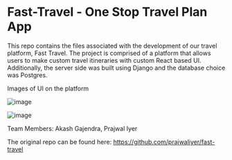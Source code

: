 # Fast-Travel - One Stop Travel Plan App

This repo contains the files associated with the development of our travel platform, Fast Travel. The project is comprised of a platform that allows users to make custom travel itineraries with custom React based UI. Additionally, the server side was built using Django and the database choice was Postgres. 

Images of UI on the platform

![image](https://github.com/akashgajendra/Fast-Travel/assets/55374010/79d40595-c19b-467a-8843-0133875db021)

![image](https://github.com/akashgajendra/Fast-Travel/assets/55374010/5336d218-7b25-4598-babb-35edfe9907aa)

Team Members: Akash Gajendra, Prajwal Iyer 

The original repo can be found here:
https://github.com/prajwaliyer/fast-travel
